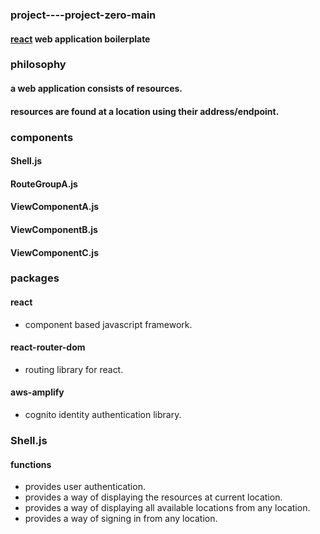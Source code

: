 ### project----project-zero-main  
#### [react](https://reactjs.org 'react homepage') web application boilerplate  
### philosophy  
#### a web application consists of resources.  
#### resources are found at a location using their address/endpoint.
### components   
#### Shell.js   
#### RouteGroupA.js   
#### ViewComponentA.js  
#### ViewComponentB.js  
#### ViewComponentC.js
### packages
#### react  
  * component based javascript framework.
  
#### react-router-dom  
  * routing library for react.
  
#### aws-amplify  
  * cognito identity authentication library.  
### Shell.js
#### functions
* provides user authentication.
* provides a way of displaying the resources at current location.
* provides a way of displaying all available locations from any location.
* provides a way of signing in from any location.
